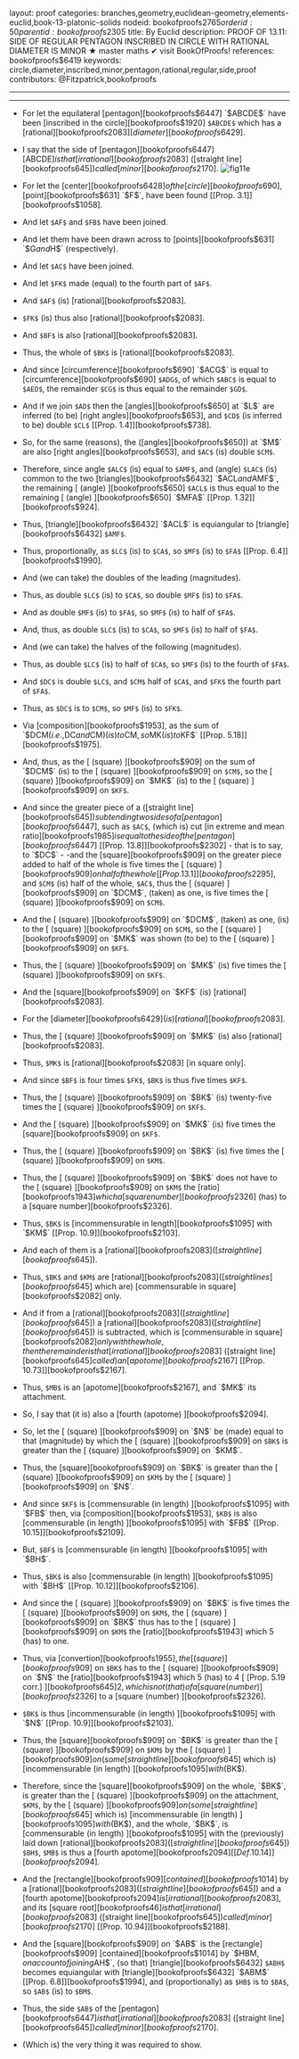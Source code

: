 layout: proof
categories: branches,geometry,euclidean-geometry,elements-euclid,book-13-platonic-solids
nodeid: bookofproofs$2765
orderid: 50
parentid: bookofproofs$2305
title: By Euclid
description: PROOF OF 13.11: SIDE OF REGULAR PENTAGON INSCRIBED IN CIRCLE WITH RATIONAL DIAMETER IS MINOR &#9733; master maths &#10004; visit BookOfProofs!
references: bookofproofs$6419
keywords: circle,diameter,inscribed,minor,pentagon,rational,regular,side,proof
contributors: @Fitzpatrick,bookofproofs

---


---



* For let the equilateral [pentagon][bookofproofs$6447] `$ABCDE$` have been [inscribed in the circle][bookofproofs$1920] `$ABCDE$` which has a [rational][bookofproofs$2083] [diameter][bookofproofs$6429].
* I say that the side of [pentagon][bookofproofs$6447] [$ABCDE$] is that [irrational][bookofproofs$2083] ([straight line][bookofproofs$645]) called [minor][bookofproofs$2170].
![fig11e](https://github.com/bookofproofs/bookofproofs.github.io/blob/main/_sources/_assets/images/euclid/Book13/fig11e.png?raw=true)

* For let the [center][bookofproofs$6428] of the [circle][bookofproofs$690], [point][bookofproofs$631] `$F$`, have been found [[Prop. 3.1]][bookofproofs$1058].
* And let `$AF$` and `$FB$` have been joined.
* And let them have been drawn across to [points][bookofproofs$631] `$G$` and `$H$` (respectively).
* And let `$AC$` have been joined.
* And let `$FK$` made (equal) to the fourth part of `$AF$`.
* And `$AF$` (is) [rational][bookofproofs$2083].
* `$FK$` (is) thus also [rational][bookofproofs$2083].
* And `$BF$` is also [rational][bookofproofs$2083].
* Thus, the whole of `$BK$` is [rational][bookofproofs$2083].
* And since [circumference][bookofproofs$690] `$ACG$` is equal to [circumference][bookofproofs$690] `$ADG$`, of which `$ABC$` is equal to `$AED$`, the remainder `$CG$` is thus equal to the remainder `$GD$`.
* And if we join `$AD$` then the [angles][bookofproofs$650] at `$L$` are inferred (to be) [right angles][bookofproofs$653], and `$CD$` (is inferred to be) double `$CL$` [[Prop. 1.4]][bookofproofs$738].
* So, for the same (reasons), the ([angles][bookofproofs$650]) at `$M$` are also [right angles][bookofproofs$653], and `$AC$` (is) double `$CM$`.
* Therefore, since angle `$ALC$` (is) equal to `$AMF$`, and (angle) `$LAC$` (is) common to the two [triangles][bookofproofs$6432] `$ACL$` and `$AMF$`, the remaining [ (angle) ][bookofproofs$650] `$ACL$` is thus equal to the remaining [ (angle) ][bookofproofs$650] `$MFA$` [[Prop. 1.32]][bookofproofs$924].
* Thus, [triangle][bookofproofs$6432] `$ACL$` is equiangular to [triangle][bookofproofs$6432] `$AMF$`.
* Thus, proportionally, as `$LC$` (is) to `$CA$`, so `$MF$` (is) to `$FA$` [[Prop. 6.4]][bookofproofs$1990].
* And (we can take) the doubles of the leading (magnitudes).
* Thus, as double `$LC$` (is) to `$CA$`, so double `$MF$` (is) to `$FA$`.
* And as double `$MF$` (is) to `$FA$`, so `$MF$` (is) to half of `$FA$`.
* And, thus, as double `$LC$` (is) to `$CA$`, so `$MF$` (is) to half of `$FA$`.
* And (we can take) the halves of the following (magnitudes).
* Thus, as double `$LC$` (is) to half of `$CA$`, so `$MF$` (is) to the fourth of `$FA$`.
* And `$DC$` is double `$LC$`, and `$CM$` half of `$CA$`, and `$FK$` the fourth part of `$FA$`.
* Thus, as `$DC$` is to `$CM$`, so `$MF$` (is) to `$FK$`.
* Via [composition][bookofproofs$1953], as the sum of `$DCM$` (i.e., `$DC$` and `$CM$`) (is) to `$CM$`, so `$MK$` (is) to `$KF$` [[Prop. 5.18]][bookofproofs$1975].
* And, thus, as the [ (square) ][bookofproofs$909] on the sum of `$DCM$` (is) to the [ (square) ][bookofproofs$909] on `$CM$`, so the [ (square) ][bookofproofs$909] on `$MK$` (is) to the [ (square) ][bookofproofs$909] on `$KF$`.
* And since the greater piece of a ([straight line][bookofproofs$645]) subtending two sides of a [pentagon][bookofproofs$6447], such as `$AC$`, (which is) cut [in extreme and mean ratio][bookofproofs$1985] is equal to the side of the [pentagon][bookofproofs$6447] [[Prop. 13.8]][bookofproofs$2302] - that is to say, to `$DC$` - -and the [square][bookofproofs$909] on the greater piece added to half of the whole is five times the [ (square) ][bookofproofs$909] on half of the whole [[Prop. 13.1]][bookofproofs$2295], and `$CM$` (is) half of the whole, `$AC$`, thus the [ (square) ][bookofproofs$909] on `$DCM$`, (taken) as one, is five times the [ (square) ][bookofproofs$909] on `$CM$`.
* And the [ (square) ][bookofproofs$909] on `$DCM$`, (taken) as one, (is) to the [ (square) ][bookofproofs$909] on `$CM$`, so the [ (square) ][bookofproofs$909] on `$MK$` was shown (to be) to the [ (square) ][bookofproofs$909] on `$KF$`.
* Thus, the [ (square) ][bookofproofs$909] on `$MK$` (is) five times the [ (square) ][bookofproofs$909] on `$KF$`.
* And the [square][bookofproofs$909] on `$KF$` (is) [rational][bookofproofs$2083].
* For the [diameter][bookofproofs$6429] (is) [rational][bookofproofs$2083].
* Thus, the [ (square) ][bookofproofs$909] on `$MK$` (is) also [rational][bookofproofs$2083].
* Thus, `$MK$` is [rational][bookofproofs$2083] [in square only].
* And since `$BF$` is four times `$FK$`, `$BK$` is thus five times `$KF$`.
* Thus, the [ (square) ][bookofproofs$909] on `$BK$` (is) twenty-five times the [ (square) ][bookofproofs$909] on `$KF$`.
* And the [ (square) ][bookofproofs$909] on `$MK$` (is) five times the [square][bookofproofs$909] on `$KF$`.
* Thus, the [ (square) ][bookofproofs$909] on `$BK$` (is) five times the [ (square) ][bookofproofs$909] on `$KM$`.
* Thus, the [ (square) ][bookofproofs$909] on `$BK$` does not have to the [ (square) ][bookofproofs$909] on `$KM$` the [ratio][bookofproofs$1943] which a [square number][bookofproofs$2326] (has) to a [square number][bookofproofs$2326].
* Thus, `$BK$` is [incommensurable in length][bookofproofs$1095] with `$KM$` [[Prop. 10.9]][bookofproofs$2103].
* And each of them is a [rational][bookofproofs$2083] ([straight line][bookofproofs$645]).
* Thus, `$BK$` and `$KM$` are [rational][bookofproofs$2083] ([straight lines][bookofproofs$645] which are) [commensurable in square][bookofproofs$2082] only.
* And if from a [rational][bookofproofs$2083] ([straight line][bookofproofs$645]) a [rational][bookofproofs$2083] ([straight line][bookofproofs$645]) is subtracted, which is [commensurable in square][bookofproofs$2082] only with the whole, then the remainder is that [irrational][bookofproofs$2083] ([straight line][bookofproofs$645] called) an [apotome][bookofproofs$2167] [[Prop. 10.73]][bookofproofs$2167].
* Thus, `$MB$` is an [apotome][bookofproofs$2167], and `$MK$` its attachment.
* So, I say that (it is) also a [fourth (apotome) ][bookofproofs$2094].
* So, let the [ (square) ][bookofproofs$909] on `$N$` be (made) equal to that (magnitude) by which the [ (square) ][bookofproofs$909] on `$BK$` is greater than the [ (square) ][bookofproofs$909] on `$KM$`.
* Thus, the [square][bookofproofs$909] on `$BK$` is greater than the [ (square) ][bookofproofs$909] on `$KM$` by the [ (square) ][bookofproofs$909] on `$N$`.
* And since `$KF$` is [commensurable (in length) ][bookofproofs$1095] with `$FB$` then, via [composition][bookofproofs$1953], `$KB$` is also [commensurable (in length) ][bookofproofs$1095] with `$FB$` [[Prop. 10.15]][bookofproofs$2109].
* But, `$BF$` is [commensurable (in length) ][bookofproofs$1095] with `$BH$`.
* Thus, `$BK$` is also [commensurable (in length) ][bookofproofs$1095] with `$BH$` [[Prop. 10.12]][bookofproofs$2106].
* And since the [ (square) ][bookofproofs$909] on `$BK$` is five times the [ (square) ][bookofproofs$909] on `$KM$`, the [ (square) ][bookofproofs$909] on `$BK$` thus has to the [ (square) ][bookofproofs$909] on `$KM$` the [ratio][bookofproofs$1943] which 5 (has) to one.
* Thus, via [convertion][bookofproofs$1955], the [ (square) ][bookofproofs$909] on `$BK$` has to the [ (square) ][bookofproofs$909] on `$N$` the [ratio][bookofproofs$1943] which 5 (has) to 4 [ [Prop. 5.19 corr.] ][bookofproofs$645]2, which is not (that) of a [square (number) ][bookofproofs$2326] to a [square (number) ][bookofproofs$2326].
* `$BK$` is thus [incommensurable (in length) ][bookofproofs$1095] with `$N$` [[Prop. 10.9]][bookofproofs$2103].
* Thus, the [square][bookofproofs$909] on `$BK$` is greater than the [ (square) ][bookofproofs$909] on `$KM$` by the [ (square) ][bookofproofs$909] on (some [straight line][bookofproofs$645] which is) [incommensurable (in length) ][bookofproofs$1095] with ($BK$).
* Therefore, since the [square][bookofproofs$909] on the whole, `$BK$`, is greater than the [ (square) ][bookofproofs$909] on the attachment, `$KM$`, by the [ (square) ][bookofproofs$909] on (some [straight line][bookofproofs$645] which is) [incommensurable (in length) ][bookofproofs$1095] with ($BK$), and the whole, `$BK$`, is [commensurable (in length) ][bookofproofs$1095] with the (previously) laid down [rational][bookofproofs$2083] ([straight line][bookofproofs$645]) `$BH$`, `$MB$` is thus a [fourth apotome][bookofproofs$2094] [ [Def. 10.14] ][bookofproofs$2094].
* And the [rectangle][bookofproofs$909] [contained][bookofproofs$1014] by a [rational][bookofproofs$2083] ([straight line][bookofproofs$645]) and a [fourth apotome][bookofproofs$2094] is [irrational][bookofproofs$2083], and its [square root][bookofproofs$46] is that [irrational][bookofproofs$2083] ([straight line][bookofproofs$645]) called [minor][bookofproofs$2170] [[Prop. 10.94]][bookofproofs$2188].
* And the [square][bookofproofs$909] on `$AB$` is the [rectangle][bookofproofs$909] [contained][bookofproofs$1014] by `$HBM$`, on account of joining `$AH$`, (so that) [triangle][bookofproofs$6432] `$ABH$` becomes equiangular with [triangle][bookofproofs$6432] `$ABM$` [[Prop. 6.8]][bookofproofs$1994], and (proportionally) as `$HB$` is to `$BA$`, so `$AB$` (is) to `$BM$`.
* Thus, the side `$AB$` of the [pentagon][bookofproofs$6447] is that [irrational][bookofproofs$2083] ([straight line][bookofproofs$645]) called [minor][bookofproofs$2170].
* (Which is) the very thing it was required to show.
